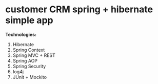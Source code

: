 # customer CRM spring + hibernate simple app
**Technologies:** 
1. Hibernate
2. Spring Context 
3. Spring MVC + REST
4. Spring AOP
5. Spring Security
6. log4j
7. JUnit + Mockito
